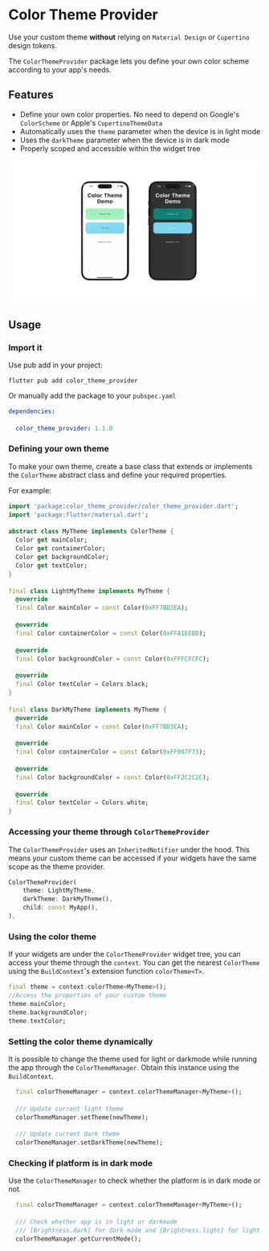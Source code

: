 # Color Theme Provider

Use your custom theme **without** relying on `Material Design` or `Cupertino` design tokens.

The `ColorThemeProvider` package lets you define your own color scheme according to your app's needs.

## Features
- Define your own color properties. No need to depend on Google's `ColorScheme` or Apple's `CupertinoThemeData`
- Automatically uses the `theme` parameter when the device is in light mode
- Uses the `darkTheme` parameter when the device is in dark mode
- Properly scoped and accessible within the widget tree

[![image caption](screenshots/example-screenshot.png)](https://github.com/themobilecoder/color-theme-provider/raw/master/screenshots/example-screenshot.png)

## Usage

### Import it

Use pub add in your project:

```
flutter pub add color_theme_provider
```

Or manually add the package to your `pubspec.yaml`

```yaml
dependencies:
  
  color_theme_provider: 1.1.0
```


### Defining your own theme

To make your own theme, create a base class that extends or implements the `ColorTheme` abstract class and define your required properties.

For example:

```dart 
import 'package:color_theme_provider/color_theme_provider.dart';
import 'package:flutter/material.dart';

abstract class MyTheme implements ColorTheme {
  Color get mainColor;
  Color get containerColor;
  Color get backgroundColor;
  Color get textColor;
}

final class LightMyTheme implements MyTheme {
  @override
  final Color mainColor = const Color(0xFF7BD3EA);

  @override
  final Color containerColor = const Color(0xFFA1EEBD);

  @override
  final Color backgroundColor = const Color(0xFFFCFCFC);

  @override
  final Color textColor = Colors.black;
}

final class DarkMyTheme implements MyTheme {
  @override
  final Color mainColor = const Color(0xFF7BD3EA);

  @override
  final Color containerColor = const Color(0xFF007F73);

  @override
  final Color backgroundColor = const Color(0xFF2C2C2C);

  @override
  final Color textColor = Colors.white;
}
```

### Accessing your theme through `ColorThemeProvider`

The `ColorThemeProvider` uses an `InheritedNotifier` under the hood. This means your custom theme can be accessed if your widgets have the same scope as the theme provider.

```dart
ColorThemeProvider(
    theme: LightMyTheme,
    darkTheme: DarkMyTheme(),
    child: const MyApp(),
),
```

### Using the color theme

If your widgets are under the `ColorThemeProvider` widget tree, you can access your theme through the `context`. You can get the nearest `ColorTheme` using the `BuildContext`'s extension function `colorTheme<T>`.

```dart
final theme = context.colorTheme<MyTheme>();
//Access the properties of your custom theme
theme.mainColor;
theme.backgroundColor;
theme.textColor;
```

### Setting the color theme dynamically

It is possible to change the theme used for light or darkmode while running the app through the `ColorThemeManager`. Obtain this instance using the `BuildContext`.

```dart
  final colorThemeManager = context.colorThemeManager<MyTheme>();

  /// Update current light theme
  colorThemeManager.setTheme(newTheme);

  /// Update current dark theme
  colorThemeManager.setDarkTheme(newTheme);
```

### Checking if platform is in dark mode

Use the `ColorThemeManager` to check whether the platform is in dark mode or not.

```dart
  final colorThemeManager = context.colorThemeManager<MyTheme>();

  /// Check whether app is in light or darkmode
  /// [Brightness.dark] for dark mode and [Brightness.light] for light mode;
  colorThemeManager.getCurrentMode();
```
